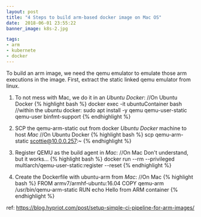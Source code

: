 ```yaml
---
layout: post
title: "4 Steps to build arm-based docker image on Mac OS"
date:  2018-06-01 23:55:22
banner_image: k8s-2.jpg

tags:
- arm
- kubernete
- docker
---
```


To build an arm image, we need the qemu emulator to emulate those arm executions in the image. First, extract the static linked qemu emulator from linux. 

1. To not mess with Mac, we do it in an *Ubuntu Docker*:
//On Ubuntu Docker
{% highlight bash %}
docker exec -it ubuntuContainer bash //within the ubuntu docker:
sudo apt install -y qemu qemu-user-static qemu-user binfmt-support
{% endhighlight %}

2. SCP the qemu-arm-static out from docker *Ubuntu Docker* machine to host *Mac*
//On Ubuntu Docker
{% highlight bash %}
scp qemu-arm-static scottie@10.0.0.257:~
{% endhighlight %}

<!--more-->
3. Register QEMU as the build agent in *Mac*:
//On Mac
Don't understand, but it works...
{% highlight bash %}
docker run --rm --privileged multiarch/qemu-user-static:register --reset
{% endhighlight %}

4. Create the Dockerfile with ubuntu-arm from *Mac*:
//On Mac
{% highlight bash %}
FROM armv7/armhf-ubuntu:16.04
COPY qemu-arm /usr/bin/qemu-arm-static
RUN echo Hello from ARM container
{% endhighlight %}

ref: https://blog.hypriot.com/post/setup-simple-ci-pipeline-for-arm-images/
